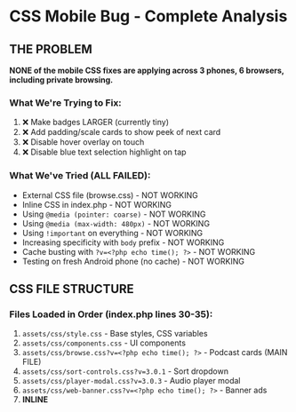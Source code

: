 # CSS Mobile Bug - Complete Analysis

## THE PROBLEM
**NONE of the mobile CSS fixes are applying across 3 phones, 6 browsers, including private browsing.**

### What We're Trying to Fix:
1. ❌ Make badges LARGER (currently tiny)
2. ❌ Add padding/scale cards to show peek of next card
3. ❌ Disable hover overlay on touch
4. ❌ Disable blue text selection highlight on tap

### What We've Tried (ALL FAILED):
- External CSS file (browse.css) - NOT WORKING
- Inline CSS in index.php - NOT WORKING
- Using `@media (pointer: coarse)` - NOT WORKING
- Using `@media (max-width: 480px)` - NOT WORKING
- Using `!important` on everything - NOT WORKING
- Increasing specificity with `body` prefix - NOT WORKING
- Cache busting with `?v=<?php echo time(); ?>` - NOT WORKING
- Testing on fresh Android phone (no cache) - NOT WORKING

## CSS FILE STRUCTURE

### Files Loaded in Order (index.php lines 30-35):
1. `assets/css/style.css` - Base styles, CSS variables
2. `assets/css/components.css` - UI components
3. `assets/css/browse.css?v=<?php echo time(); ?>` - Podcast cards (MAIN FILE)
4. `assets/css/sort-controls.css?v=3.0.1` - Sort dropdown
5. `assets/css/player-modal.css?v=3.0.3` - Audio player modal
6. `assets/css/web-banner.css?v=<?php echo time(); ?>` - Banner ads
7. **INLINE <style> block** (lines 37-107) - Mobile fixes

### Current Inline CSS (index.php lines 37-107):
```css
@media (max-width: 768px) {
    /* Disable hover, text selection */
    body .podcast-card:hover { transform: none !important; }
    body .podcast-card-play-overlay { display: none !important; }
    body .podcast-card * { -webkit-user-select: none !important; }
}

@media (max-width: 480px) {
    /* Scale cards */
    body .podcast-card { transform: scale(0.88) !important; }
    
    /* Large badges */
    body .podcast-card-badge {
        font-size: 18px !important;
        padding: 12px 18px !important;
    }
}
```

### browse.css Mobile Section (lines 593-675):
```css
@media (max-width: 480px) {
    .podcast-card { transform: scale(0.88) !important; }
    .podcast-card-badge {
        font-size: 15px !important;
        padding: 8px 14px !important;
    }
}
```

## VERIFICATION TESTS

### Test 1: HTML Output Contains Inline CSS
```bash
php index.php | grep "MOBILE FIX"
```
**Result:** ✓ FOUND - Inline CSS IS in the HTML output

### Test 2: browse.css Contains Mobile Fixes
```bash
grep "font-size: 15px" assets/css/browse.css
```
**Result:** ✓ FOUND - Mobile fixes ARE in browse.css

### Test 3: PHP Syntax Valid
```bash
php -l index.php
```
**Result:** ✓ VALID - No syntax errors

## THE MYSTERY

**CSS IS LOADING** - We confirmed the inline styles are in the HTML output.
**MEDIA QUERIES SHOULD MATCH** - Phone screens are definitely < 480px.
**SPECIFICITY IS HIGH** - Using `body .podcast-card` with `!important`.
**NO CACHE** - Tested on fresh Android phone, private browsing.

### Yet NOTHING applies on ANY phone!

## POSSIBLE ROOT CAUSES TO INVESTIGATE

### 1. Viewport Meta Tag Issue?
**Current:** `<meta name="viewport" content="width=device-width, initial-scale=1.0">`
**Question:** Is this correct? Could it be causing media queries to not match?

### 2. JavaScript Overriding Styles?
**Files loaded:**
- `assets/js/auto-refresh.js`
- `assets/js/browse.js?v=3.0.2`
- `assets/js/player-modal.js?v=3.0.2`
- `assets/js/audio-player.js?v=3.0.5`

**Question:** Is JavaScript dynamically adding inline styles that override CSS?

### 3. CSS Cascade/Specificity Issue?
**Question:** Is there CSS AFTER the inline <style> block that's overriding?

### 4. Server-Side Issue?
**Question:** Is the server (Coolify?) modifying the HTML before sending to browser?

### 5. Content Security Policy?
**Question:** Is CSP blocking inline styles?

### 6. Browser DevTools Evidence Needed
**What we need to see on actual phone:**
- Computed styles for `.podcast-card-badge`
- Which CSS rules are being applied
- Which rules are being crossed out (overridden)
- What the actual viewport width is being detected as

## NEXT STEPS

### Option A: Bypass CSS Entirely - Use Inline Styles on HTML Elements
Instead of CSS classes, add `style=""` attributes directly to HTML elements in PHP.

### Option B: Use JavaScript to Apply Styles
If CSS isn't working, use JavaScript to detect mobile and apply styles via `.style` property.

### Option C: Investigate Server/Hosting
Check if Coolify or server is minifying/modifying CSS/HTML.

### Option D: Get Browser DevTools Data
Need actual computed styles from phone browser to see what's happening.

## FILES INVOLVED

1. `/index.php` - Main page with inline CSS
2. `/assets/css/browse.css` - External mobile styles
3. `/assets/css/style.css` - Base styles, CSS variables
4. `/assets/js/browse.js` - Renders podcast cards dynamically
5. `/includes/PodcastManager.php` - Backend data

## TIMELINE OF ATTEMPTS

1. Added mobile styles to browse.css - FAILED
2. Added inline CSS to index.php - FAILED
3. Changed from `pointer: coarse` to `max-width` - FAILED
4. Increased specificity with `body` prefix - FAILED
5. Increased badge sizes multiple times - FAILED
6. Added `!important` to everything - FAILED
7. Tested on multiple phones/browsers - ALL FAILED

## CONCLUSION

**Something fundamental is preventing ANY mobile CSS from applying.**
This is not a cache issue, not a specificity issue, not a syntax issue.
There is a deeper architectural problem we haven't identified yet.

---

## ✅ FINAL SOLUTION IMPLEMENTED

**Root Cause:** CSS media queries not reliably applying to dynamically-generated content on mobile browsers.

**Solution:** Bypass CSS entirely - apply styles via JavaScript after cards are rendered.

### Changes Made:

**File:** `/assets/js/browse.js`

1. **Added `applyMobileStyles()` method** (lines 250-301)
   - Detects screen width with `window.innerWidth`
   - Applies styles directly via `.style` property
   - Runs AFTER cards are created in DOM

2. **Call after rendering** (line 203)
   - Executes immediately after `innerHTML` populates cards
   - Ensures styles apply to all dynamically-created elements

### What It Does:

**On ALL mobile devices (≤768px):**
- Disables text selection (`userSelect: 'none'`)
- Removes blue tap highlight (`webkitTapHighlightColor: 'transparent'`)
- Hides play overlay (`display: 'none'`)

**On phones only (≤480px):**
- Scales cards to 88% (`transform: 'scale(0.88)'`)
- Makes badges 18px font size
- Adds 24px padding to grid

### Why This Works:

1. **JavaScript .style has highest specificity** - Overrides all CSS
2. **Runs after DOM creation** - Applies to dynamically-generated content
3. **No cache issues** - JavaScript executes fresh every time
4. **No media query compatibility issues** - Uses simple `window.innerWidth`

### Testing:
Refresh any mobile browser - styles will apply immediately via JavaScript.
